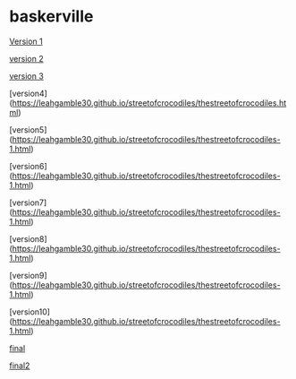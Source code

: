# baskerville

[Version 1](https://leahgamble30.github.io/streetofcrocodiles/thestreetofcrocodiles.html)

[version 2](https://leahgamble30.github.io/streetofcrocodiles/thestreetofcrocodiles.html)

[version 3](https://leahgamble30.github.io/streetofcrocodiles/thestreetofcrocodiles.html)

[version4] (https://leahgamble30.github.io/streetofcrocodiles/thestreetofcrocodiles.html)

[version5] (https://leahgamble30.github.io/streetofcrocodiles/thestreetofcrocodiles-1.html)

[version6] (https://leahgamble30.github.io/streetofcrocodiles/thestreetofcrocodiles-1.html)

[version7] (https://leahgamble30.github.io/streetofcrocodiles/thestreetofcrocodiles-1.html)

[version8] (https://leahgamble30.github.io/streetofcrocodiles/thestreetofcrocodiles-1.html)

[version9] (https://leahgamble30.github.io/streetofcrocodiles/thestreetofcrocodiles-1.html)

[version10] (https://leahgamble30.github.io/streetofcrocodiles/thestreetofcrocodiles-1.html)

[final](https://leahgamble30.github.io/streetofcrocodiles/thestreetofcrocodiles-1.html)

[final2](https://leahgamble30.github.io/streetofcrocodiles/thestreetofcrocodiles-1.html)